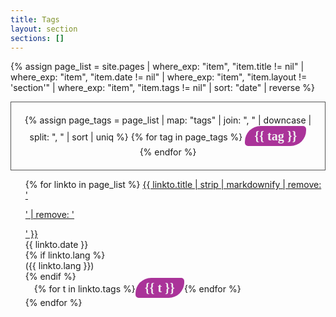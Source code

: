 ```yaml
---
title: Tags
layout: section
sections: []
---
```



<style>
.page-tags {
    border-radius: 25px 5px;
    color: #f0f0f0;
    background-color: #a39;
    font-weight: bolder;
    text-align: center;
    padding: 5px 15px;
    margin: 3px 0px;
    font-size: 20px;
    text-decoration: none;
    white-space: nowrap;
    line-height: 20px;
    font-family: "Yanone Kaffeesatz";
    font-weight: 600;
}

ul.tags > li {
    list-style: none;
    display: inline-block;
    margin: 7px auto;
    line-height: 20px;
}

ul.tags {
    margin: 0 auto;
    text-align: center;
    margin: 0;
    padding: 20px;
    border: #555 solid thin;
}

ul.target-pages > li {
    list-style: none;
    margin-bottom: 10px;
}
</style>

{% assign page_list = site.pages | where_exp: "item", "item.title != nil" | where_exp: "item", "item.date != nil" | where_exp: "item", "item.layout != 'section'" | where_exp: "item", "item.tags != nil" | sort: "date" | reverse  %}

<ul class="tags">
{% assign page_tags = page_list | map: "tags" | join: ", " | downcase | split: ", " | sort | uniq %}
{% for tag in page_tags %}
<li><a href="javascript:filter_tag('{{ tag | downcase | replace: " ", "-" | prepend: "data-" }}')" class="page-tags">{{ tag }}</a></li>
{% endfor %}
</ul>

<ul class="target-pages">
{% for linkto in page_list %}
  <li{% for tag in linkto.tags %} {{ tag | downcase | replace: " ", "-" | prepend: "data-" }}{% endfor %}>
     <a href="{{ linkto.url }}">{{ linkto.title | strip | markdownify | remove: '<p>' | remove: '</p>' }}</a>
     <div id="last-update">{{ linkto.date }}</div>
     {% if linkto.lang %}<div id="lang-code">({{ linkto.lang }})</div>{% endif %}<div style="margin-bottom: 5px; margin-left: 1em;">{% for t in linkto.tags %}<span class="page-tags">{{ t }}</span>{% endfor %}</div>
  </li>
{% endfor %}

</ul>

<script>
function filter_tag(tag) {
    $(`.target-pages > li`).hide()
    $(`.target-pages > li[${tag}]`).show()
}

$('.target-pages > li').hide()
</script>
